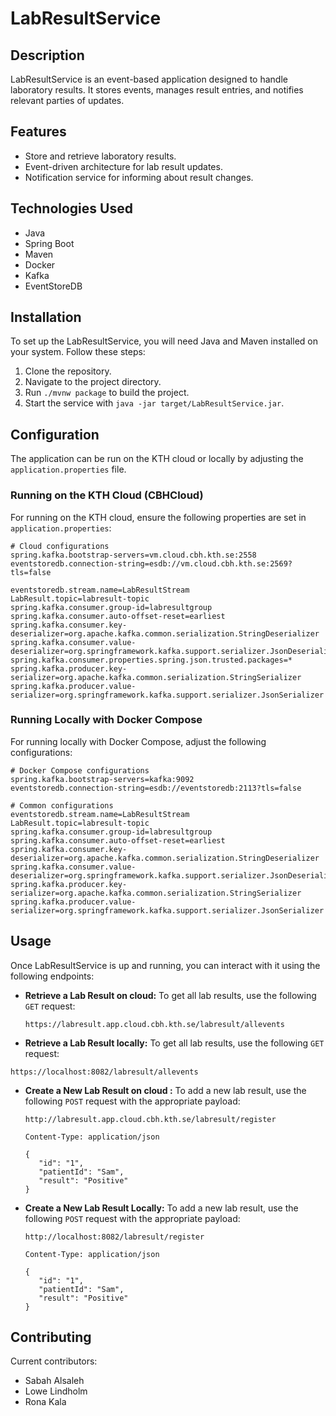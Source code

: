 
# LabResultService

## Description

LabResultService is an event-based application designed to handle laboratory results. It stores events, manages result entries, and notifies relevant parties of updates.

## Features

- Store and retrieve laboratory results.
- Event-driven architecture for lab result updates.
- Notification service for informing about result changes.

## Technologies Used

- Java
- Spring Boot
- Maven
- Docker
- Kafka
- EventStoreDB

## Installation

To set up the LabResultService, you will need Java and Maven installed on your system. Follow these steps:

1. Clone the repository.
2. Navigate to the project directory.
3. Run `./mvnw package` to build the project.
4. Start the service with `java -jar target/LabResultService.jar`.

## Configuration

The application can be run on the KTH cloud or locally by adjusting the `application.properties` file.

### Running on the KTH Cloud (CBHCloud)

For running on the KTH cloud, ensure the following properties are set in `application.properties`:

```properties
# Cloud configurations
spring.kafka.bootstrap-servers=vm.cloud.cbh.kth.se:2558
eventstoredb.connection-string=esdb://vm.cloud.cbh.kth.se:2569?tls=false

eventstoredb.stream.name=LabResultStream
LabResult.topic=labresult-topic
spring.kafka.consumer.group-id=labresultgroup
spring.kafka.consumer.auto-offset-reset=earliest
spring.kafka.consumer.key-deserializer=org.apache.kafka.common.serialization.StringDeserializer
spring.kafka.consumer.value-deserializer=org.springframework.kafka.support.serializer.JsonDeserializer
spring.kafka.consumer.properties.spring.json.trusted.packages=*
spring.kafka.producer.key-serializer=org.apache.kafka.common.serialization.StringSerializer
spring.kafka.producer.value-serializer=org.springframework.kafka.support.serializer.JsonSerializer
```

### Running Locally with Docker Compose

For running locally with Docker Compose, adjust the following configurations:

```properties
# Docker Compose configurations
spring.kafka.bootstrap-servers=kafka:9092
eventstoredb.connection-string=esdb://eventstoredb:2113?tls=false

# Common configurations
eventstoredb.stream.name=LabResultStream
LabResult.topic=labresult-topic
spring.kafka.consumer.group-id=labresultgroup
spring.kafka.consumer.auto-offset-reset=earliest
spring.kafka.consumer.key-deserializer=org.apache.kafka.common.serialization.StringDeserializer
spring.kafka.consumer.value-deserializer=org.springframework.kafka.support.serializer.JsonDeserializer
spring.kafka.producer.key-serializer=org.apache.kafka.common.serialization.StringSerializer
spring.kafka.producer.value-serializer=org.springframework.kafka.support.serializer.JsonSerializer
```

## Usage

Once LabResultService is up and running, you can interact with it using the following endpoints:

- **Retrieve a Lab Result on cloud:**
  To get all lab results, use the following `GET` request:
  ```
  https://labresult.app.cloud.cbh.kth.se/labresult/allevents
  ```
 - **Retrieve a Lab Result locally:**
  To get all lab results, use the following `GET` request:
  ```
  https://localhost:8082/labresult/allevents
  ```

- **Create a New Lab Result on cloud :**
  To add a new lab result, use the following `POST` request with the appropriate payload:
  ```
  http://labresult.app.cloud.cbh.kth.se/labresult/register
  ```
   ```
  Content-Type: application/json

  {
      "id": "1",
      "patientId": "Sam",
      "result": "Positive"
  }
  ```


- **Create a New Lab Result Locally:**
  To add a new lab result, use the following `POST` request with the appropriate payload:
  ```
  http://localhost:8082/labresult/register
  ```
   ```
  Content-Type: application/json

  {
      "id": "1",
      "patientId": "Sam",
      "result": "Positive"
  }
  ```


## Contributing

Current contributors:
- Sabah Alsaleh
- Lowe Lindholm
- Rona Kala
```

